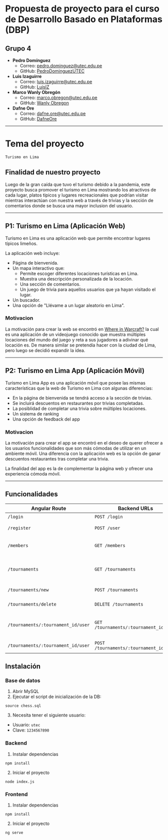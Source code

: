 # Propuesta de proyecto para el curso de Desarrollo Basado en Plataformas (DBP)

## Grupo 4
- **Pedro Domínguez** 
  - Correo: pedro.dominguez@utec.edu.pe
  - GitHub: [PedroDominguezUTEC](https://github.com/PedroDominguezUTEC)
- **Luis Izaguirre**
  - Correo: luis.izaguirre@utec.edu.pe
  - GitHub: [LuisIZ](https://github.com/LuisIZ)
- **Marco Wanly Obregón**
  - Correo: marco.obregon@utec.edu.pe
  - GitHub: [Wanly Obregon](https://github.com/wanly13)
- **Dafne Ore**
  - Correo: dafne.ore@utec.edu.pe
  - GitHub: [DafneOre](https://github.com/DafneOre)

---------------------------------------------

# Tema del proyecto

`Turismo en Lima`

## Finalidad de nuestro proyecto
Luego de la gran caída que tuvo el turismo debido a la pandemia, este proyecto busca promover el turismo en Lima mostrando los atractivos de cada lugar, platos tipicos y lugares recreacionales que podrian visitar mientras interactúan con nuestra web a través de trivias y la sección de comentarios donde se busca una mayor inclusion del usuario. 

---------------------------------------------

## P1: Turismo en Lima (Aplicación Web)

Turismo en Lima es una aplicación web que permite encontrar lugares típicos limeños.  

La aplicación web incluye:
- Página de bienvenida.
- Un mapa interactivo que:
  - Permite escoger diferentes locaciones turísticas en Lima.
  - Muestra una descripción personalizada de la locación.
  - Una sección de comentarios.
  - Un juego de trivia para aquellos usuarios que ya hayan visitado el lugar.
- Un buscador.
- Una opción de "Llévame a un lugar aleatorio en Lima".

### Motivacion
La motivación para crear la web se encontró en [Where in Warcraft?](https://www.kruithne.net/where-in-warcraft/) la cual es una aplicación de un videojuego conocido que muestra múltiples locaciones del mundo del juego y reta a sus jugadores a adivinar qué locación es. De manera similar se pretendía hacer con la ciudad de Lima, pero luego se decidió expandir la idea.

---------------------------------------------
## P2: Turismo en Lima App (Aplicación Móvil)

Turismo en Lima App es una aplicación móvil que posee las mismas características que la web de Turismo en Lima con algunas diferencias:

- En la página de bienvenida se tendrá acceso a la sección de trivias.
- Se incluirá descuentos en restaurantes por trivias completadas.
- La posiblidad de completar una trivia sobre múltiples locaciones.
- Un sistema de ranking
- Una opción de feedback del app

### Motivacion
La motivación para crear el app se encontró en el deseo de querer ofrecer a los usuarios funcionalidades que son más cómodas de utilizar en un ambiente móvil. Una diferencia con la aplicación web es la opción de ganar descuentos restaurantes tras completar una trivia.

La finalidad del app es la de complementar la página web y ofrecer una experiencia cómoda móvil.

---------------------------------------------
## Funcionalidades

| Angular Route | Backend URLs | Funcionalidad |
| --- | --- | --- |
| `/login` | `POST /login` | Realizar login | 
| `/register` | `POST /user` | Crear un nuevo usuario | 
| `/members` | `GET /members` | Ver miembros del club de ajedrez | 
| `/tournaments` | `GET /tournaments` | Ver los torneos en el club de ajedrez | 
| `/tournaments/new` | `POST /tournaments` | Crear un nuevo torneo |
| `/tournaments/delete` | `DELETE /tournaments` | Borrar un torneo |  
| `/tournaments/:tournament_id/user` | `GET /tournaments/:tournament_id/user` | Ver los usuarios inscritos al torneo |  
| `/tournaments/:tournament_id/user` | `POST /tournaments/:tournament_id/user` | Crear un nuevo torneo |  


## Instalación

### Base de datos

1. Abrir MySQL
2. Ejecutar el script de inicialización de la DB:

`source chess.sql`

3. Necesita tener el siguiente usuario:

- Usuario: `utec`
- Clave: `1234567890`

### Backend

1. Instalar dependencias

`npm install`

2. Iniciar el proyecto

`node index.js`

### Frontend

1. Instalar dependencias

`npm install`

2. Iniciar el proyecto

`ng serve`

